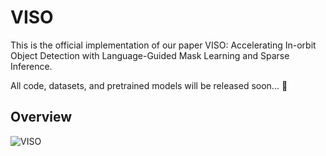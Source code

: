 # VISO
This is the official implementation of our paper VISO: Accelerating In-orbit Object Detection with Language-Guided Mask Learning and Sparse Inference.

All code, datasets, and pretrained models will be released soon... :rocket:

## Overview
![VISO](figs/overview.png)
